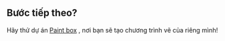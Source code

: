 ## Bước tiếp theo?

Hãy thử dự án [Paint box](https://projects.raspberrypi.org/en/projects/paint-box) , nơi bạn sẽ tạo chương trình vẽ của riêng mình!